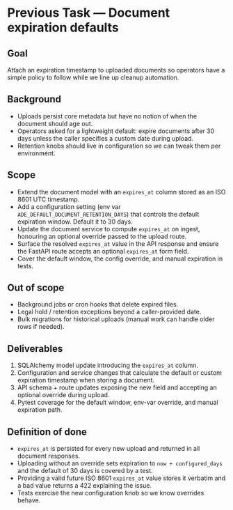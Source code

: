 # Previous Task — Document expiration defaults

## Goal
Attach an expiration timestamp to uploaded documents so operators have a
simple policy to follow while we line up cleanup automation.

## Background
- Uploads persist core metadata but have no notion of when the document
  should age out.
- Operators asked for a lightweight default: expire documents after 30 days
  unless the caller specifies a custom date during upload.
- Retention knobs should live in configuration so we can tweak them per
environment.

## Scope
- Extend the document model with an `expires_at` column stored as an ISO 8601
  UTC timestamp.
- Add a configuration setting (env var `ADE_DEFAULT_DOCUMENT_RETENTION_DAYS`)
  that controls the default expiration window. Default it to 30 days.
- Update the document service to compute `expires_at` on ingest, honouring
  an optional override passed to the upload route.
- Surface the resolved `expires_at` value in the API response and ensure the
  FastAPI route accepts an optional `expires_at` form field.
- Cover the default window, the config override, and manual expiration in
  tests.

## Out of scope
- Background jobs or cron hooks that delete expired files.
- Legal hold / retention exceptions beyond a caller-provided date.
- Bulk migrations for historical uploads (manual work can handle older rows
  if needed).

## Deliverables
1. SQLAlchemy model update introducing the `expires_at` column.
2. Configuration and service changes that calculate the default or custom
   expiration timestamp when storing a document.
3. API schema + route updates exposing the new field and accepting an
   optional override during upload.
4. Pytest coverage for the default window, env-var override, and manual
   expiration path.

## Definition of done
- `expires_at` is persisted for every new upload and returned in all document
  responses.
- Uploading without an override sets expiration to `now + configured_days` and
  the default of 30 days is covered by a test.
- Providing a valid future ISO 8601 `expires_at` value stores it verbatim and
  a bad value returns a 422 explaining the issue.
- Tests exercise the new configuration knob so we know overrides behave.

